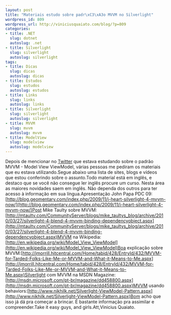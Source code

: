 ```yaml
--- 
layout: post
title: "Materiais estudo sobre padr\xC3\xA3o MVVM no Silverlight"
wordpress_id: 809
wordpress_url: http://viniciusquaiato.com/blog/?p=809
categories: 
- title: .NET
  slug: dotnet
  autoslug: .net
- title: Silverlight
  slug: silverlight
  autoslug: silverlight
tags: 
- title: Dicas
  slug: dicas
  autoslug: dicas
- title: Estudos
  slug: estudos
  autoslug: estudos
- title: Links
  slug: links
  autoslug: links
- title: Silverlight
  slug: silverlight
  autoslug: silverlight
- title: MVVM
  slug: mvvm
  autoslug: mvvm
- title: ModelView
  slug: modelview
  autoslug: modelview
---
```

Depois de mencionar no [Twitter](http://twitter.com/vquaiato) que estava estudando sobre o padrão MVVM - Model View ViewModel, várias pessoas me pediram os materiais que eu estava utilizando.Segue abaixo uma lista de sites, blogs e vídeos que estou conferindo sobre o assunto.Todo material está em inglês, e destaco que se você não consegue ler inglês procure um curso. Nesta área as maiores novidades saem em inglês. Não dependa dos outros para ter acesso à informação em sua língua.Apresentação John Papa PDC 09:[http://blog.geomentary.com/index.php/2009/11/i-heart-silverlight-4-mvvm-now/](http://blog.geomentary.com/index.php/2009/11/i-heart-silverlight-4-mvvm-now/)Post Mike Taulty sobre MVVM:[http://mtaulty.com/CommunityServer/blogs/mike_taultys_blog/archive/2010/03/27/silverlight-4-blend-4-mvvm-binding-dependencyobject.aspx](http://mtaulty.com/CommunityServer/blogs/mike_taultys_blog/archive/2010/03/27/silverlight-4-blend-4-mvvm-binding-dependencyobject.aspx)MVVM na Wikipedia:[http://en.wikipedia.org/wiki/Model_View_ViewModel](http://en.wikipedia.org/wiki/Model_View_ViewModel)Boa explicação sobre MVVM:[http://jmorrill.hjtcentral.com/Home/tabid/428/EntryId/432/MVVM-for-Tarded-Folks-Like-Me-or-MVVM-and-What-it-Means-to-Me.aspx](http://jmorrill.hjtcentral.com/Home/tabid/428/EntryId/432/MVVM-for-Tarded-Folks-Like-Me-or-MVVM-and-What-it-Means-to-Me.aspx)Silverlight com MVVM na MSDN Magazine:[http://msdn.microsoft.com/pt-br/magazine/dd458800.aspx](http://msdn.microsoft.com/pt-br/magazine/dd458800.aspx)MVVM usando behaviors:[http://www.nikhilk.net/Silverlight-ViewModel-Pattern.aspx](http://www.nikhilk.net/Silverlight-ViewModel-Pattern.aspx)Bom acho que isso já dá pra começar a brincar. É bastante informação pra assimilar e compreender.Take it easy guys, and girls.Att,Vinicius Quaiato. 

